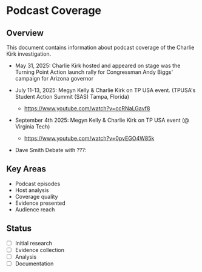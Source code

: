 # Podcast Coverage

## Overview
This document contains information about podcast coverage of the Charlie Kirk investigation.

* May 31, 2025: Charlie Kirk hosted and appeared on stage was the Turning Point Action launch rally for Congressman Andy Biggs' campaign for Arizona governor





* July 11-13, 2025: Megyn Kelly & Charlie Kirk on TP USA event. (TPUSA's Student Action Summit (SAS) Tampa, Florida)
  * https://www.youtube.com/watch?v=ccRNaLGavf8

* September 4th 2025: Megyn Kelly & Charlie Kirk on TP USA event (@ Virginia Tech)
   * https://www.youtube.com/watch?v=0pvEGO4W85k


* Dave Smith Debate with ???: 





## Key Areas
- Podcast episodes
- Host analysis
- Coverage quality
- Evidence presented
- Audience reach

## Status
- [ ] Initial research
- [ ] Evidence collection
- [ ] Analysis
- [ ] Documentation